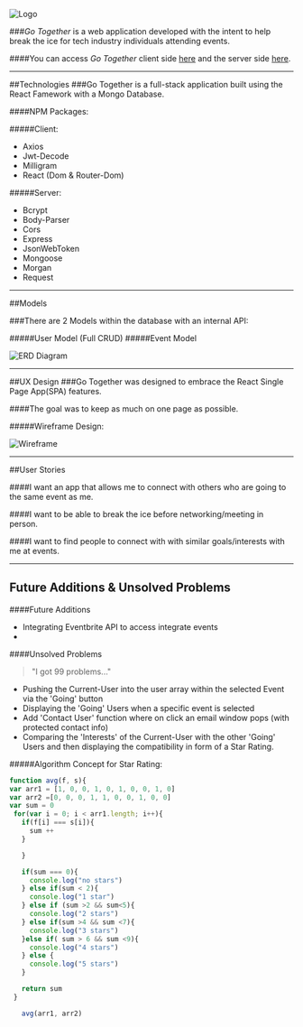![Logo](/Users/dearman/Desktop/project_4/go-together/public/logo.png)

###*Go Together* is a web application developed with the intent to help break the ice for tech industry individuals attending events.

####You can access *Go Together* client side [here](https://gotogether-client.herokuapp.com/) and the server side [here](https://gotogether-server.herokuapp.com/).

<hr>
##Technologies
###Go Together is a full-stack application built using the React Famework with a Mongo Database.

####NPM Packages:

#####Client:  
*  Axios  
*  Jwt-Decode  
*  Milligram
*  React (Dom & Router-Dom)

#####Server:  

*  Bcrypt
*  Body-Parser
*  Cors
*  Express
*  JsonWebToken
*  Mongoose
*  Morgan
*  Request


<hr>
##Models

###There are 2 Models within the database with an internal API:

#####User Model (Full CRUD)
#####Event Model  

![ERD Diagram](/Users/dearman/Desktop/project_4/go-together/public/erd.png)

<hr>
##UX Design
###Go Together was designed to embrace the React Single Page App(SPA) features.

####The goal was to keep as much on one page as possible.

#####Wireframe Design:

![Wireframe](/Users/dearman/Desktop/project_4/go-together/public/wireframe.png)

<hr>

##User Stories

####I want an app that allows me to connect with others who are going to the same event as me.

####I want to be able to break the ice before networking/meeting in person.

####I want to find people to connect with with similar goals/interests with me at events.


<hr>

## Future Additions & Unsolved Problems

####Future Additions
* Integrating Eventbrite API to access integrate events
*


####Unsolved Problems
>"I got 99 problems..."

* Pushing the Current-User into the user array within the selected Event via the 'Going' button
* Displaying the 'Going' Users when a specific event is selected
* Add 'Contact User' function where on click an email window pops (with protected contact info)
* Comparing the 'Interests' of the Current-User with the other 'Going' Users and then displaying the compatibility in form of a Star Rating.

#####Algorithm Concept for Star Rating:
 ```javascript
function avg(f, s){
var arr1 = [1, 0, 0, 1, 0, 1, 0, 0, 1, 0]
var arr2 =[0, 0, 0, 1, 1, 0, 0, 1, 0, 0]
var sum = 0
  for(var i = 0; i < arr1.length; i++){
    if(f[i] === s[i]){
      sum ++
    }

    }

    if(sum === 0){
      console.log("no stars")
    } else if(sum < 2){
      console.log("1 star")
    } else if (sum >2 && sum<5){
      console.log("2 stars")
    } else if(sum >4 && sum <7){
      console.log("3 stars")
    }else if( sum > 6 && sum <9){
      console.log("4 stars")
    } else {
      console.log("5 stars")
    }

    return sum
  }

	avg(arr1, arr2)
   
